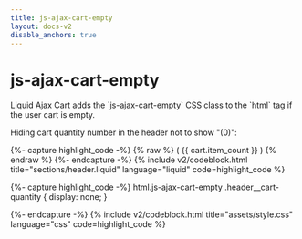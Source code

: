 ```yaml
---
title: js-ajax-cart-empty
layout: docs-v2
disable_anchors: true
---
```


# js-ajax-cart-empty

<p class="lead" markdown="1">
Liquid Ajax Cart adds the `js-ajax-cart-empty` CSS class to the `html` tag if the user cart is empty.
</p>

Hiding cart quantity number in the header not to show "(0)":

{%- capture highlight_code -%}
{% raw %}
<span class="header__cart-quantity">
  (
  <span data-ajax-cart-bind-state="cart.item_count">
    {{ cart.item_count }}
  </span>
  )
</span>
{% endraw %}
{%- endcapture -%}
{% include v2/codeblock.html title="sections/header.liquid" language="liquid" code=highlight_code %}

{%- capture highlight_code -%}
html.js-ajax-cart-empty .header__cart-quantity {
  display: none;
}

{%- endcapture -%}
{% include v2/codeblock.html title="assets/style.css" language="css" code=highlight_code %}